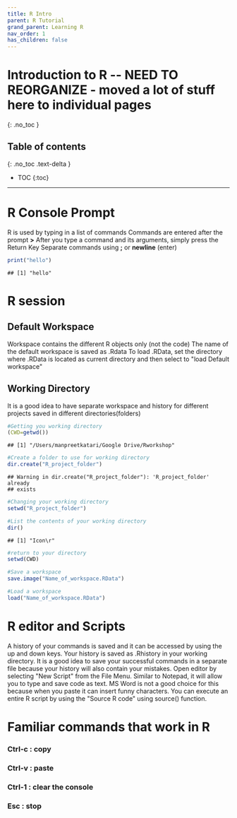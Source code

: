 ```yaml
---
title: R Intro
parent: R Tutorial
grand_parent: Learning R
nav_order: 1
has_children: false
---
```


# Introduction to R -- NEED TO REORGANIZE - moved a lot of stuff here to individual pages
{: .no_toc }


## Table of contents
{: .no_toc .text-delta }

- TOC
{:toc}

---

# R Console Prompt

R is used by typing in a list of commands Commands are entered after the prompt **&gt;** After you type a command and its arguments, simply press the Return Key Separate commands using **;** or **newline** \(enter\)

```r
print("hello")
```

```
## [1] "hello"
```

# R session

## Default Workspace

Workspace contains the different R objects only \(not the code\) The name of the default workspace is saved as .Rdata To load .RData, set the directory where .RData is located as current directory and then select to "load Default workspace"

## Working Directory

It is a good idea to have separate workspace and history for different projects saved in different directories\(folders\)

```r
#Getting you working directory
(CWD=getwd())
```

```
## [1] "/Users/manpreetkatari/Google Drive/Rworkshop"
```

```r
#Create a folder to use for working directory
dir.create("R_project_folder")
```

```
## Warning in dir.create("R_project_folder"): 'R_project_folder' already
## exists
```

```r
#Changing your working directory
setwd("R_project_folder")

#List the contents of your working directory
dir()
```

```
## [1] "Icon\r"
```

```r
#return to your directory
setwd(CWD)

#Save a workspace
save.image("Name_of_workspace.RData")

#Load a workspace
load("Name_of_workspace.RData")
```

# R editor and Scripts

A history of your commands is saved and it can be accessed by using the up and down keys. Your history is saved as .Rhistory in your working directory. It is a good idea to save your successful commands in a separate file because your history will also contain your mistakes. Open editor by selecting "New Script" from the File Menu. Similar to Notepad, it will allow you to type and save code as text. MS Word is not a good choice for this because when you paste it can insert funny characters. You can execute an entire R script by using the "Source R code" using source\(\) function.

# Familiar commands that work in R

### Ctrl-c : copy

### Ctrl-v : paste

### Ctrl-1 : clear the console

### Esc : stop
